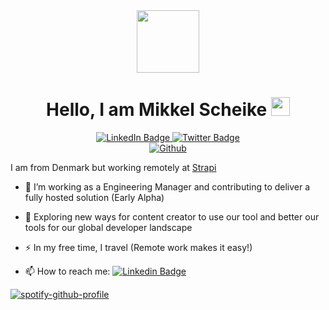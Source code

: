 <div id="header" align="center">
  <img src="https://media.giphy.com/media/M9gbBd9nbDrOTu1Mqx/giphy.gif" width="100"/>
</div>
<h1 align=center>
  Hello, I am Mikkel Scheike
  <img src="https://media.giphy.com/media/hvRJCLFzcasrR4ia7z/giphy.gif" width="30px"/>
</h1>
<div id="badges" align=center>
  <a href="https://www.linkedin.com/in/mikkelscheike/">
    <img src="https://img.shields.io/badge/LinkedIn-blue?style=for-the-badge&logo=linkedin&logoColor=white" alt="LinkedIn Badge"/>
  </a>
  <a href="your-twitter-URL">
    <img src="https://img.shields.io/badge/Twitter-blue?style=for-the-badge&logo=twitter&logoColor=white" alt="Twitter Badge"/>
    <br>
    <img src="https://komarev.com/ghpvc/?username=MikkelScheike&style=flat-square&color=blue" alt="Github"/>
  </a>
</div>

I am from Denmark but working remotely at <a href="https://strapi.io" target="_blank">Strapi</a>
- :telescope: I’m working as a Engineering Manager and contributing to deliver a fully hosted solution (Early Alpha)

- :seedling: Exploring new ways for content creator to use our tool and better our tools for our global developer landscape

- :zap: In my free time, I travel (Remote work makes it easy!)

- :mailbox: How to reach me: [![Linkedin Badge](https://img.shields.io/badge/-kakbar-blue?style=flat&logo=Linkedin&logoColor=white)](https://www.linkedin.com/in/mikkelscheike/)

[![spotify-github-profile](https://spotify-github-profile.vercel.app/api/view?uid=mikkelscheike&cover_image=true&theme=compact)](https://spotify-github-profile.vercel.app/api/view?uid=mikkelscheike&redirect=true)
